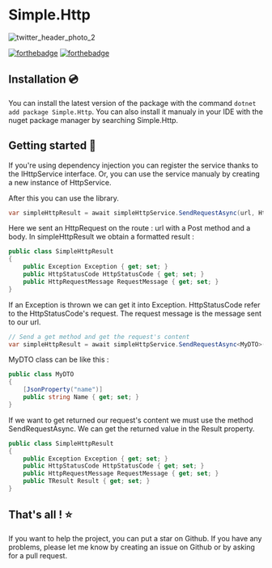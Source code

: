 # Simple.Http

![twitter_header_photo_2](https://user-images.githubusercontent.com/67638928/191241272-550df522-215c-4af6-b41d-daa84de90763.png)

[![forthebadge](https://img.shields.io/nuget/v/Simple.Http)](https://www.nuget.org/packages/Simple.Http/)
[![forthebadge](https://img.shields.io/nuget/dt/Simple.Http)](https://www.nuget.org/packages/Simple.Http/)

## Installation 💿

You can install the latest version of the package with the command ```dotnet add package Simple.Http```.
You can also install it manualy in your IDE with the nuget package manager by searching Simple.Http.

## Getting started 🚀

If you're using dependency injection you can register the service thanks to the IHttpService interface. Or, you can use the service manualy by creating a new instance of HttpService.

After this you can use the library.

```C#
var simpleHttpResult = await simpleHttpService.SendRequestAsync(url, HttpMethod.Post, body); 
```
Here we sent an HttpRequest on the route : url with a Post method and a body. In simpleHttpResult we obtain a formatted result : 
```C#
public class SimpleHttpResult
{
	public Exception Exception { get; set; }
	public HttpStatusCode HttpStatusCode { get; set; }
	public HttpRequestMessage RequestMessage { get; set; }
}
```
If an Exception is thrown we can get it into Exception. HttpStatusCode refer to the HttpStatusCode's request. The request message is the message sent to our url.

```C#
// Send a get method and get the request's content
var simpleHttpResult = await simpleHttpService.SendRequestAsync<MyDTO>(url, HttpMethod.Get); 
````

MyDTO class can be like this : 

```C#
public class MyDTO
{
	[JsonProperty("name")]
	public string Name { get; set; }
}
```

If we want to get returned our request's content we must use the method SendRequestAsync<TResult>. We can get the returned value in the Result property.
  
```C#
public class SimpleHttpResult
{
	public Exception Exception { get; set; }
	public HttpStatusCode HttpStatusCode { get; set; }
	public HttpRequestMessage RequestMessage { get; set; }
  	public TResult Result { get; set; }
}
```

## That's all ! ⭐

If you want to help the project, you can put a star on Github. If you have any problems, please let me know by creating an issue on Github or by asking for a pull request.
  
